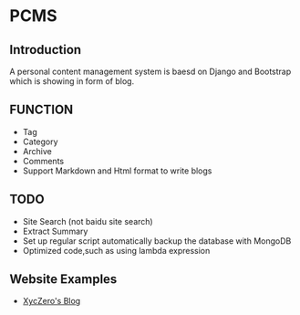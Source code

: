 PCMS
========

Introduction
-------------
A personal content management system is baesd on Django and Bootstrap which is showing in form of blog.


FUNCTION
-------------

- Tag
- Category
- Archive
- Comments
- Support Markdown  and Html format to write blogs


TODO
-------------

- Site Search (not baidu site search)
- Extract Summary
- Set up regular script automatically backup the database with MongoDB
- Optimized code,such as using lambda expression


Website Examples
-------------

- [XycZero's Blog](http://www.xyczero.com)
